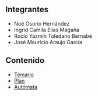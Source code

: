 ## Integrantes
- Noé Osorio Hernández
- Ingrid Camila Elías Magaña
- Rocío Yazmín Toledano Bernabé
- José Mauricio Araujo García

## Contenido
- [Temario](https://mauaraujo.github.io/DiscreteLearning/temario)
- [Plan](https://raw.githubusercontent.com/MauAraujo/DiscreteLearning/master/dlearning.plan)
- [Autómata]()
